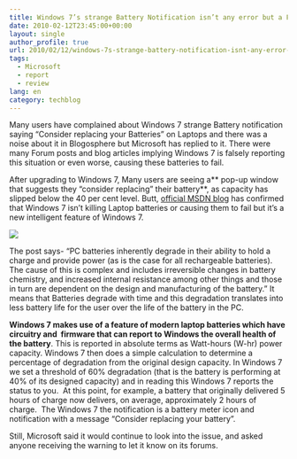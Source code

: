 ```yaml
---
title: Windows 7’s strange Battery Notification isn’t any error but a Feature
date: 2010-02-12T23:45:00+00:00
layout: single
author_profile: true
url: 2010/02/12/windows-7s-strange-battery-notification-isnt-any-error-but-a-feature/
tags:
  - Microsoft
  - report
  - review
lang: en
category: techblog
---
```

Many users have complained about Windows 7 strange Battery notification saying “Consider replacing your Batteries” on Laptops and there was a noise about it in Blogosphere but Microsoft has replied to it. There were many Forum posts and blog articles implying Windows 7 is falsely reporting this situation or even worse, causing these batteries to fail.

After upgrading to Windows 7, Many users are seeing a** pop-up window that suggests they “consider replacing” their battery**, as capacity has slipped below the 40 per cent level. Butt, <a href="http://blogs.msdn.com/e7/archive/2010/02/08/windows-7-battery-notification-messages.aspx" target="_blank">official MSDN blog</a> has confirmed that Windows 7 isn’t killing Laptop batteries or causing them to fail but it’s a new intelligent feature of Windows 7.

<div>
  <a href="http://2.bp.blogspot.com/_vaUVXcmC3OI/S3XgzXQRBbI/AAAAAAAAA7Y/4tR3jIpZOds/s1600-h/windows-7-battery-failure-message.jpg" imageanchor="1"><img border="0" src="http://2.bp.blogspot.com/_vaUVXcmC3OI/S3XgzXQRBbI/AAAAAAAAA7Y/4tR3jIpZOds/s640/windows-7-battery-failure-message.jpg" /></a>
</div>

The post says- “PC batteries inherently degrade in their ability to hold a charge and provide power (as is the case for all rechargeable batteries). The cause of this is complex and includes irreversible changes in battery chemistry, and increased internal resistance among other things and those in turn are dependent on the design and manufacturing of the battery.” It means that Batteries degrade with time and this degradation translates into less battery life for the user over the life of the battery in the PC.

**Windows 7 makes use of a feature of modern laptop batteries which have circuitry and  firmware that can report to Windows the overall health of the battery**. This is reported in absolute terms as Watt-hours (W-hr) power capacity. Windows 7 then does a simple calculation to determine a percentage of degradation from the original design capacity. In Windows 7 we set a threshold of 60% degradation (that is the battery is performing at 40% of its designed capacity) and in reading this Windows 7 reports the status to you.  At this point, for example, a battery that originally delivered 5 hours of charge now delivers, on average, approximately 2 hours of charge.  The Windows 7 the notification is a battery meter icon and notification with a message “Consider replacing your battery”.

Still, Microsoft said it would continue to look into the issue, and asked anyone receiving the warning to let it know on its forums.